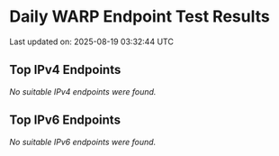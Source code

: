 # Daily WARP Endpoint Test Results

Last updated on: 2025-08-19 03:32:44 UTC

## Top IPv4 Endpoints

*No suitable IPv4 endpoints were found.*


## Top IPv6 Endpoints

*No suitable IPv6 endpoints were found.*

